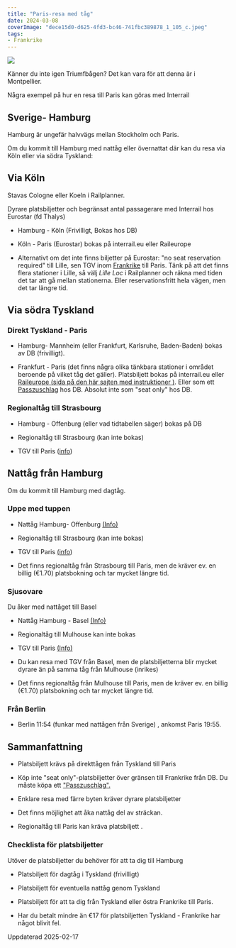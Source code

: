 ```yaml
---
title: "Paris-resa med tåg"
date: 2024-03-08
coverImage: "dece15d0-d625-4fd3-bc46-741fbc389878_1_105_c.jpeg"
tags:
- Frankrike
---
```


![](images/paris-resa_1.jpeg?w=775)

<figcaption>

Känner du inte igen Triumfbågen? Det kan vara för att denna är i Montpellier.

</figcaption>

Några exempel på hur en resa till Paris kan göras med Interrail

## Sverige- Hamburg

Hamburg är ungefär halvvägs mellan Stockholm och Paris.

Om du kommit till Hamburg med nattåg eller övernattat där kan du resa via Köln eller via södra Tyskland:

## Via Köln

Stavas Cologne eller Koeln i Railplanner.

Dyrare platsbiljetter och begränsat antal passagerare med Interrail hos Eurostar (fd Thalys)

- Hamburg - Köln (Frivilligt, Bokas hos DB)

- Köln - Paris (Eurostar) bokas på interrail.eu eller Raileurope

- Alternativt om det inte finns biljetter på Eurostar: "no seat reservation required" till Lille, sen TGV inom [Frankrike](https://www.trainfo.eu/frankrike/) till Paris. Tänk på att det finns flera stationer i Lille, så välj _Lille Loc_ i Railplanner och räkna med tiden det tar att gå mellan stationerna. Eller reservationsfritt hela vägen, men det tar längre tid.

## Via södra Tyskland

### Direkt Tyskland - Paris

- Hamburg- Mannheim (eller Frankfurt, Karlsruhe, Baden-Baden) bokas av DB (frivilligt).

- Frankfurt - Paris (det finns några olika tänkbara stationer i området beroende på vilket tåg det gäller). Platsbiljett bokas på interrail.eu eller [Raileurope (sida på den här sajten med instruktioner )](https://www.trainfo.eu/raileurope/). Eller som ett [Passzuschlag](https://www.trainfo.eu/passzuschlag/) hos DB. Absolut inte som "seat only" hos DB.

### Regionaltåg till Strasbourg

- Hamburg - Offenburg (eller vad tidtabellen säger) bokas på DB

- Regionaltåg till Strasbourg (kan inte bokas)

- TGV till Paris ([info](https://www.trainfo.eu/frankrike/))

## Nattåg från Hamburg

Om du kommit till Hamburg med dagtåg.

### Uppe med tuppen

- Nattåg Hamburg- Offenburg [(Info)](https://www.trainfo.eu/nightjet/)

- Regionaltåg till Strasbourg (kan inte bokas)

- TGV till Paris [(](https://www.trainfo.eu/frankrike/)[info](https://www.trainfo.eu/frankrike/))

- Det finns regionaltåg från Strasbourg till Paris, men de kräver ev. en billig (€1.70) platsbokning och tar mycket längre tid.

### Sjusovare

Du åker med nattåget till Basel

- Nattåg Hamburg - Basel [(Info)](https://www.trainfo.eu/nightjet/)

- Regionaltåg till Mulhouse kan inte bokas

- TGV till Paris [(Info)](https://www.trainfo.eu/frankrike/)

- Du kan resa med TGV från Basel, men de platsbiljetterna blir mycket dyrare än på samma tåg från Mulhouse (inrikes)

- Det finns regionaltåg från Mulhouse till Paris, men de kräver ev. en billig (€1.70) platsbokning och tar mycket längre tid.

### Från Berlin

- Berlin 11:54 (funkar med nattågen från Sverige) , ankomst Paris 19:55.

## Sammanfattning

- Platsbiljett krävs på direkttågen från Tyskland till Paris

- Köp inte "seat only"-platsbiljetter över gränsen till Frankrike från DB. Du måste köpa ett ["Passzuschlag".](https://www.trainfo.eu/passzuschlag/)

- Enklare resa med färre byten kräver dyrare platsbiljetter

- Det finns möjlighet att åka nattåg del av sträckan.

- Regionaltåg till Paris kan kräva platsbiljett .

### Checklista för platsbiljetter

Utöver de platsbiljetter du behöver för att ta dig till Hamburg

- Platsbiljett för dagtåg i Tyskland (frivilligt)

- Platsbiljett för eventuella nattåg genom Tyskland

- Platsbiljett för att ta dig från Tyskland eller östra Frankrike till Paris.

- Har du betalt mindre än €17 för platsbiljetten Tyskland - Frankrike har något blivit fel.

Uppdaterad 2025-02-17
